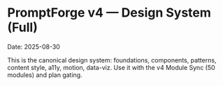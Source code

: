 # PromptForge v4 — Design System (Full)
Date: 2025-08-30

This is the canonical design system: foundations, components, patterns, content style, a11y, motion, data-viz.
Use it with the v4 Module Sync (50 modules) and plan gating.
